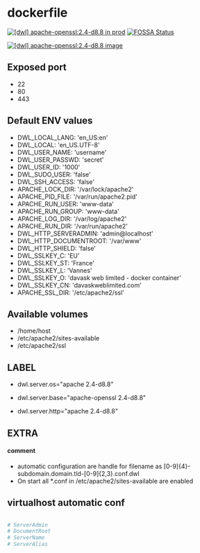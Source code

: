 # dockerfile

[![[dwl] apache-openssl:2.4-d8.8 in prod][badge-shields]](https://hub.docker.com/r/davask/d-apache-openssl/)
[![FOSSA Status][badge-fossa]](https://app.fossa.io/projects/git%2Bhttps%3A%2F%2Fgithub.com%2Fdavask%2Fd-apache-openssl?ref=badge_shield)

[![[dwl] apache-openssl:2.4-d8.8 image][badge-docker]](https://hub.docker.com/r/davask/d-apache-openssl/)

[badge-docker]: https://dockeri.co/image/davask/d-apache-openssl "[dwl] apache-openssl:2.4-d8.8 image"
[badge-shields]: https://img.shields.io/badge/davask%2Fd---prod-brightgreen.svg?style=flat "[dwl] apache-openssl:2.4-d8.8 in prod"
[badge-fossa]: https://app.fossa.io/api/projects/git%2Bhttps%3A%2F%2Fgithub.com%2Fdavask%2Fd-apache-openssl.svg?type=shield "[dwl] apache-openssl:2.4-d8.8 license"

## Exposed port

- 22
- 80
- 443
## Default ENV values

- DWL_LOCAL_LANG: 'en_US:en'
- DWL_LOCAL: 'en_US.UTF-8'
- DWL_USER_NAME: 'username'
- DWL_USER_PASSWD: 'secret'
- DWL_USER_ID: '1000'
- DWL_SUDO_USER: 'false'
- DWL_SSH_ACCESS: 'false'
- APACHE_LOCK_DIR: '/var/lock/apache2'
- APACHE_PID_FILE: '/var/run/apache2.pid'
- APACHE_RUN_USER: 'www-data'
- APACHE_RUN_GROUP: 'www-data'
- APACHE_LOG_DIR: '/var/log/apache2'
- APACHE_RUN_DIR: '/var/run/apache2'
- DWL_HTTP_SERVERADMIN: 'admin@localhost'
- DWL_HTTP_DOCUMENTROOT: '/var/www'
- DWL_HTTP_SHIELD: 'false'
- DWL_SSLKEY_C: 'EU'
- DWL_SSLKEY_ST: 'France'
- DWL_SSLKEY_L: 'Vannes'
- DWL_SSLKEY_O: 'davask web limited - docker container'
- DWL_SSLKEY_CN: 'davaskweblimited.com'
- APACHE_SSL_DIR: '/etc/apache2/ssl'
## Available volumes

- /home/host
- /etc/apache2/sites-available
- /etc/apache2/ssl
## LABEL

- dwl.server.os="apache 2.4-d8.8"

- dwl.server.base="apache-openssl 2.4-d8.8"

- dwl.server.http="apache 2.4-d8.8"

## EXTRA

#### comment

- automatic configuration are handle for filename as [0-9]{4}\-subdomain\.domain\.tld\-[0-9]{2,3}\.conf\.dwl
- On start all *.conf in /etc/apache2/sites-available are enabled

## virtualhost automatic conf

```bash

# ServerAdmin
# DocumentRoot
# ServerName
# ServerAlias

```

